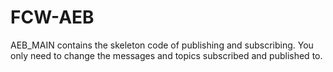 # FCW-AEB
AEB_MAIN contains the skeleton code of publishing and subscribing. 
You only need to change the messages and topics subscribed and published to. 
